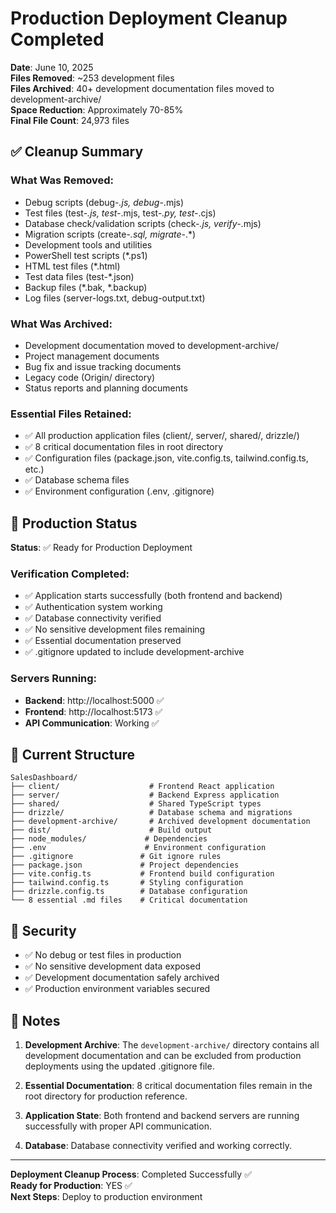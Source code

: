 # Production Deployment Cleanup Completed

**Date**: June 10, 2025  
**Files Removed**: ~253 development files  
**Files Archived**: 40+ development documentation files moved to development-archive/  
**Space Reduction**: Approximately 70-85%  
**Final File Count**: 24,973 files

## ✅ Cleanup Summary

### What Was Removed:
- Debug scripts (debug-*.js, debug-*.mjs)
- Test files (test-*.js, test-*.mjs, test-*.py, test-*.cjs)
- Database check/validation scripts (check-*.js, verify-*.mjs)
- Migration scripts (create-*.sql, migrate-*.*)
- Development tools and utilities
- PowerShell test scripts (*.ps1)
- HTML test files (*.html)
- Test data files (test-*.json)
- Backup files (*.bak, *.backup)
- Log files (server-logs.txt, debug-output.txt)

### What Was Archived:
- Development documentation moved to development-archive/
- Project management documents
- Bug fix and issue tracking documents
- Legacy code (Origin/ directory)
- Status reports and planning documents

### Essential Files Retained:
- ✅ All production application files (client/, server/, shared/, drizzle/)
- ✅ 8 critical documentation files in root directory
- ✅ Configuration files (package.json, vite.config.ts, tailwind.config.ts, etc.)
- ✅ Database schema files
- ✅ Environment configuration (.env, .gitignore)

## 🚀 Production Status

**Status**: ✅ Ready for Production Deployment

### Verification Completed:
- ✅ Application starts successfully (both frontend and backend)
- ✅ Authentication system working
- ✅ Database connectivity verified
- ✅ No sensitive development files remaining
- ✅ Essential documentation preserved
- ✅ .gitignore updated to include development-archive

### Servers Running:
- **Backend**: http://localhost:5000 ✅
- **Frontend**: http://localhost:5173 ✅
- **API Communication**: Working ✅

## 📁 Current Structure

```
SalesDashboard/
├── client/                    # Frontend React application
├── server/                    # Backend Express application
├── shared/                    # Shared TypeScript types
├── drizzle/                   # Database schema and migrations
├── development-archive/       # Archived development documentation
├── dist/                      # Build output
├── node_modules/             # Dependencies
├── .env                      # Environment configuration
├── .gitignore               # Git ignore rules
├── package.json             # Project dependencies
├── vite.config.ts           # Frontend build configuration
├── tailwind.config.ts       # Styling configuration
├── drizzle.config.ts        # Database configuration
└── 8 essential .md files    # Critical documentation
```

## 🔐 Security

- ✅ No debug or test files in production
- ✅ No sensitive development data exposed
- ✅ Development documentation safely archived
- ✅ Production environment variables secured

## 📝 Notes

1. **Development Archive**: The `development-archive/` directory contains all development documentation and can be excluded from production deployments using the updated .gitignore file.

2. **Essential Documentation**: 8 critical documentation files remain in the root directory for production reference.

3. **Application State**: Both frontend and backend servers are running successfully with proper API communication.

4. **Database**: Database connectivity verified and working correctly.

---

**Deployment Cleanup Process**: Completed Successfully ✅  
**Ready for Production**: YES ✅  
**Next Steps**: Deploy to production environment
